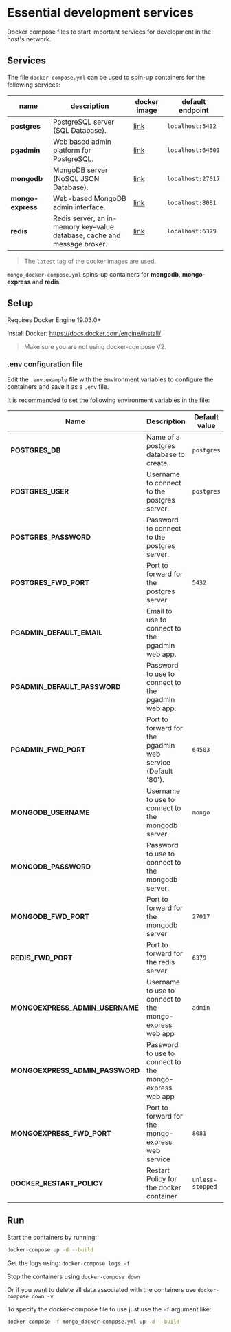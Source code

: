 # Essential development services

Docker compose files to start important services for development in the host's network.

## Services

The file `docker-compose.yml` can be used to spin-up containers for the following services:

name | description | docker image | default endpoint
---- |------------ | ------------ | ----------------
**postgres** | PostgreSQL server (SQL Database). | [link](https://hub.docker.com/_/postgres) | `localhost:5432`
**pgadmin** | Web based admin platform for PostgreSQL. | [link](https://hub.docker.com/r/dpage/pgadmin4/) | `localhost:64503`
**mongodb** | MongoDB server (NoSQL JSON Database). | [link](https://hub.docker.com/_/mongo) | `localhost:27017`
**mongo-express** |Web-based MongoDB admin interface. | [link](https://hub.docker.com/_/mongo-express) | `localhost:8081`
**redis** | Redis server, an in-memory key–value database, cache and message broker. | [link](https://hub.docker.com/_/mongo-express) | `localhost:6379`

> The `latest` tag of the docker images are used.

`mongo_docker-compose.yml` spins-up containers for **mongodb**, **mongo-express** and **redis**.

## Setup

Requires Docker Engine 19.03.0+

Install Docker: <https://docs.docker.com/engine/install/>

> Make sure you are not using docker-compose V2.

### .env configuration file

Edit the `.env.example` file with the environment variables to configure the containers and save it as a `.env` file.

It is recommended to set the following environment variables in the file:

Name | Description | Default value | Required
---- |------------ | ------------- | --------
**POSTGRES_DB** | Name of a postgres database to create. | `postgres` | &cross;
**POSTGRES_USER** | Username to connect to the postgres server. | `postgres` | &cross;
**POSTGRES_PASSWORD** | Password to connect to the postgres server. | | &check;
**POSTGRES_FWD_PORT** | Port to forward for the postgres server. | `5432` | &cross;
**PGADMIN_DEFAULT_EMAIL** | Email to use to connect to the pgadmin web app. | | &check;
**PGADMIN_DEFAULT_PASSWORD** | Password to use to connect to the pgadmin web app. | | &check;
**PGADMIN_FWD_PORT** | Port to forward for the pgadmin web service (Default '80'). | `64503` | &cross;
**MONGODB_USERNAME** | Username to use to connect to the mongodb server. | `mongo` | &cross;
**MONGODB_PASSWORD** | Password to use to connect to the mongodb server. | | &check;
**MONGODB_FWD_PORT** | Port to forward for the mongodb server | `27017` | &cross;
**REDIS_FWD_PORT** | Port to forward for the redis server | `6379` | &cross;
**MONGOEXPRESS_ADMIN_USERNAME** | Username to use to connect to the mongo-express web app | `admin` | &cross;
**MONGOEXPRESS_ADMIN_PASSWORD** | Password to use to connect to the mongo-express web app | | &check;
**MONGOEXPRESS_FWD_PORT** | Port to forward for the mongo-express web service | `8081` | &cross;
**DOCKER_RESTART_POLICY** | Restart Policy for the docker container | `unless-stopped` | &cross;

## Run

Start the containers by running:

```sh
docker-compose up -d --build
```

Get the logs using: `docker-compose logs -f`

Stop the containers using `docker-compose down`

Or if you want to delete all data associated with the containers use `docker-compose down -v`

To specify the docker-compose file to use just use the `-f` argument like:

```sh
docker-compose -f mongo_docker-compose.yml up -d --build
```
